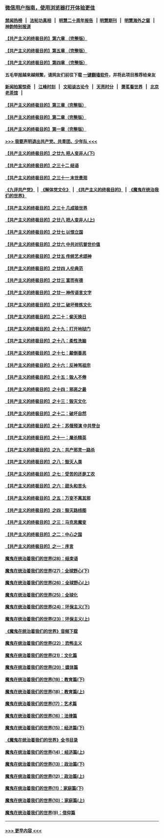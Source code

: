 ### [微信用户指南，使用浏览器打开体验更佳](https://github.com/gfw-breaker/banned-news1/blob/master/indexes/wechat-guide.md?t=0)
#### [禁闻热榜](热点新闻.md?t=0)  &nbsp;&nbsp;|&nbsp;&nbsp; [法轮功真相](https://github.com/gfw-breaker/truth/blob/master/README.md?t=0) &nbsp;&nbsp;|&nbsp;&nbsp; [明慧二十周年报告](https://github.com/gfw-breaker/mh-reports/blob/master/README.md?t=0) &nbsp;&nbsp;|&nbsp;&nbsp;[明慧期刊](https://github.com/gfw-breaker/mh-qikan) &nbsp;&nbsp;|&nbsp;&nbsp; [明慧海外之窗](https://github.com/gfw-breaker/mh-news/blob/master/README.md?t=0) &nbsp;&nbsp;|&nbsp;&nbsp; [神韵特别报道](https://github.com/gfw-breaker/mh-news/blob/master/shenyun.md?t=0)
#### [【共产主义的终极目的】第六章 （完整版）](../pages/nsc422/n11428913.md?t=02052144) 
#### [【共产主义的终极目的】第五章 （完整版）](../pages/nsc422/n11428912.md?t=02052144) 
#### [【共产主义的终极目的】第四章 （完整版）](../pages/nsc422/n11428907.md?t=02052144) 
#### 五毛举报越来越频繁，请网友们前往下载 [一键翻墙软件](https://github.com/gfw-breaker/ssr-accounts)，并将此项目推荐给亲友
#### [新闻拍案惊奇](https://github.com/gfw-breaker/banned-news1/blob/master/pages/link4.md) &nbsp;&nbsp;|&nbsp;&nbsp; [江峰时刻](https://github.com/gfw-breaker/banned-news1/blob/master/pages/link4.md) &nbsp;&nbsp;|&nbsp;&nbsp; [文昭谈古论今](https://github.com/gfw-breaker/banned-news1/blob/master/pages/link4.md) &nbsp;&nbsp;|&nbsp;&nbsp; [天亮时分](https://github.com/gfw-breaker/banned-news1/blob/master/pages/link4.md) &nbsp;&nbsp;|&nbsp;&nbsp; [萧茗看世界](https://github.com/gfw-breaker/banned-news1/blob/master/pages/link4.md) &nbsp;&nbsp;|&nbsp;&nbsp; [北京老茶馆](https://github.com/gfw-breaker/banned-news1/blob/master/pages/link4.md) &nbsp;&nbsp;|&nbsp;&nbsp; 
#### [【共产主义的终极目的】第三章（完整版）](../pages/nsc422/n11428848.md?t=02052144) 
#### [【共产主义的终极目的】第二章（完整版）](../pages/nsc422/n11428831.md?t=02052144) 
#### [【共产主义的终极目的】第一章（完整版）](../pages/nsc422/n11417651.md?t=02052144) 
#### [>>> 我要声明退出共产党、共青团、少年队 <<<](https://github.com/begood0513/goodnews/blob/master/quit/letter.md) 
#### [【共产主义的终极目的】之廿九 把人变非人(下)](../pages/nsc422/n11344140.md?t=02052144) 
#### [【共产主义的终极目的】之三十二 结语](../pages/nsc422/n11360535.md?t=02052144) 
#### [【共产主义的终极目的】之三十一 末世景观](../pages/nsc422/n11351129.md?t=02052144) 
#### [《九评共产党》](https://github.com/begood0513/9ping.md/blob/master/README.md) &nbsp;|&nbsp; [《解体党文化》](../../../../jtdwh.md/blob/master/README.md)  &nbsp;|&nbsp; [《共产主义的终极目的》](../../../../gczydzjmd.md/blob/master/README.md) &nbsp;|&nbsp; [《魔鬼在统治我们的世界》](../../../../mgztzwmdsj.md/blob/master/README.md) 
#### [【共产主义的终极目的】之三十 几成狼世界](../pages/nsc422/n11348280.md?t=02052144) 
#### [【共产主义的终极目的】之廿八 把人变非人(上)](../pages/nsc422/n11340492.md?t=02052144) 
#### [【共产主义的终极目的】之廿七 以恨立国](../pages/nsc422/n11336944.md?t=02052144) 
#### [【共产主义的终极目的】之廿六 中共对抗普世价值](../pages/nsc422/n11324785.md?t=02052144) 
#### [【共产主义的终极目的】之廿五 传统艺术颂神](../pages/nsc422/n11296396.md?t=02052144) 
#### [【共产主义的终极目的】之廿四 人伦典范](../pages/nsc422/n11296397.md?t=02052144) 
#### [【共产主义的终极目的】之廿三 富而有德](../pages/nsc422/n11283598.md?t=02052144) 
#### [【共产主义的终极目的】之廿一 神传语言文字](../pages/nsc422/n11263265.md?t=02052144) 
#### [【共产主义的终极目的】之廿二 破坏修炼文化](../pages/nsc422/n11245728.md?t=02052144) 
#### [【共产主义的终极目的】之二十：偷天换日](../pages/nsc422/n11238846.md?t=02052144) 
#### [【共产主义的终极目的】之十九：打开地狱门](../pages/nsc422/n11206376.md?t=02052144) 
#### [【共产主义的终极目的】之十八：柔性洗脑](../pages/nsc422/n11199994.md?t=02052144) 
#### [【共产主义的终极目的】之十七：颠倒善恶](../pages/nsc422/n11179782.md?t=02052144) 
#### [【共产主义的终极目的】之十六：反神骂祖宗](../pages/nsc422/n11166798.md?t=02052144) 
#### [【共产主义的终极目的】之十五：毁人不倦](../pages/nsc422/n11166792.md?t=02052144) 
#### [【共产主义的终极目的】之十四：邪恶之最](../pages/nsc422/n11150249.md?t=02052144) 
#### [【共产主义的终极目的】之十三：毁灭文化](../pages/nsc422/n11135227.md?t=02052144) 
#### [【共产主义的终极目的】之十二：破坏自然](../pages/nsc422/n11135214.md?t=02052144) 
#### [【共产主义的终极目的】之十：苏俄预演 中共登台](../pages/nsc422/n11118424.md?t=02052144) 
#### [【共产主义的终极目的】之十一：屠杀精英](../pages/nsc422/n11118442.md?t=02052144) 
#### [【共产主义的终极目的】之九：共产邪灵一路杀](../pages/nsc422/n11114139.md?t=02052144) 
#### [【共产主义的终极目的】之八：毁灭人类](../pages/nsc422/n11108503.md?t=02052144) 
#### [【共产主义的终极目的】之七：受苦的还是工农](../pages/nsc422/n11101809.md?t=02052144) 
#### [【共产主义的终极目的】之六：甜头和苦头](../pages/nsc422/n11096971.md?t=02052144) 
#### [【共产主义的终极目的】之五：万变不离其邪](../pages/nsc422/n11091285.md?t=02052144) 
#### [【共产主义的终极目的】之四：毁灭路线图](../pages/nsc422/n11086284.md?t=02052144) 
#### [【共产主义的终极目的】之三：马克思魔变](../pages/nsc422/n11061941.md?t=02052144) 
#### [【共产主义的终极目的】之二：中心之国](../pages/nsc422/n11047728.md?t=02052144) 
#### [【共产主义的终极目的】之一：序言](../pages/nsc422/n11086077.md?t=02052144) 
#### [魔鬼在统治着我们的世界(28)：结束语](../pages/nsc422/n10936246.md?t=02052144) 
#### [魔鬼在统治着我们的世界(27)：全球野心(下)](../pages/nsc422/n10928319.md?t=02052144) 
#### [魔鬼在统治着我们的世界(26)：全球野心(上)](../pages/nsc422/n10900318.md?t=02052144) 
#### [魔鬼在统治着我们的世界(25)：全球化](../pages/nsc422/n10788205.md?t=02052144) 
#### [魔鬼在统治着我们的世界(24)：环保主义(下)](../pages/nsc422/n10695307.md?t=02052144) 
#### [魔鬼在统治着我们的世界(23)：环保主义(上)](../pages/nsc422/n10688613.md?t=02052144) 
#### [《魔鬼在统治着我们的世界》音频下载](../pages/nsc422/n10635553.md?t=02052144) 
#### [魔鬼在统治着我们的世界(22)：恐怖主义](../pages/nsc422/n10614727.md?t=02052144) 
#### [魔鬼在统治着我们的世界(21)：文化篇](../pages/nsc422/n10597706.md?t=02052144) 
#### [魔鬼在统治着我们的世界(20)：媒体篇](../pages/nsc422/n10586579.md?t=02052144) 
#### [魔鬼在统治着我们的世界(19)：教育篇(下)](../pages/nsc422/n10564808.md?t=02052144) 
#### [魔鬼在统治着我们的世界(18)：教育篇(上)](../pages/nsc422/n10526970.md?t=02052144) 
#### [魔鬼在统治着我们的世界(17)：艺术篇](../pages/nsc422/n10499093.md?t=02052144) 
#### [魔鬼在统治着我们的世界(16)：法律篇](../pages/nsc422/n10485969.md?t=02052144) 
#### [魔鬼在统治着我们的世界(15)：经济篇(下)](../pages/nsc422/n10469975.md?t=02052144) 
#### [《魔鬼在统治着我们的世界》全书目录](../pages/nsc422/n10464261.md?t=02052144) 
#### [魔鬼在统治着我们的世界(14)：经济篇(上)](../pages/nsc422/n10457370.md?t=02052144) 
#### [魔鬼在统治着我们的世界(13)：政治篇(下)](../pages/nsc422/n10448270.md?t=02052144) 
#### [魔鬼在统治着我们的世界(12)：政治篇(上)](../pages/nsc422/n10444576.md?t=02052144) 
#### [魔鬼在统治着我们的世界(11)：家庭篇(下)](../pages/nsc422/n10440961.md?t=02052144) 
#### [魔鬼在统治着我们的世界(10)：家庭篇(上)](../pages/nsc422/n10435448.md?t=02052144) 
#### [魔鬼在统治着我们的世界(9)：信仰篇](../pages/nsc422/n10432159.md?t=02052144) 

----
#### [ >>> 更早内容 <<< ](../indexes/nsc422-earlier.md)
